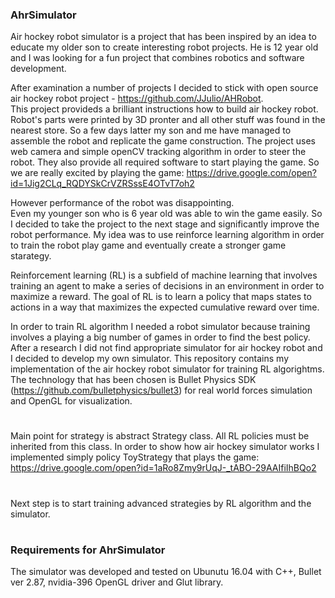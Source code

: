 ### AhrSimulator
Air hockey robot simulator is a project that has been inspired by an idea to educate my older son
to create interesting robot projects. He is 12 year old and I was looking for a fun project that 
combines robotics and software development.

After examination a number of projects I decided to stick with open source air hockey robot project - https://github.com/JJulio/AHRobot.	
This project provideds a brilliant instructions how to build air hockey robot.
Robot's parts were printed by 3D pronter and all other stuff was found in the nearest store. 
So a few days latter my son and me have managed to assemble the robot and replicate the game construction. 
The project uses web camera and simple openCV tracking algorithm in order to steer the robot. 
They also provide all required software to start playing the game.
So we are really excited by playing the game: https://drive.google.com/open?id=1Jig2CLq_RQDYSkCrVZRSssE4OTvT7oh2

However performance of the robot was disappointing.  
Even my younger son who is 6 year old was able to win the game easily. 
So I decided to take the project to the next stage and significantly improve the robot performance.
My idea was to use reinforce learning algorithm in order to train the robot play game and eventually create a stronger game starategy. 

Reinforcement learning (RL) is a subfield of machine learning that involves training an agent to make a series of decisions in an environment in order to maximize a reward.
The goal of RL is to learn a policy that maps states to actions in a way that maximizes the expected cumulative reward over time.

In order to train RL algorithm I needed a robot simulator because training involves a playing a big number of games in order to find the best policy.
After a research I did not find appropriate simulator for air hockey robot and I decided to develop my own simulator.
This repository contains my implementation of the air hockey robot simulator for training RL algorightms.
The technology that has been chosen is Bullet Physics SDK (https://github.com/bulletphysics/bullet3)
for real world forces simulation and OpenGL for visualization. 

#
Main point for strategy is abstract Strategy class. All RL policies must be inherited from this class.
In order to show how air hockey simulator works I implemented simply policy ToyStrategy that plays the game:
https://drive.google.com/open?id=1aRo8Zmy9rUqJ-_tABO-29AAIfiIhBQo2

#
Next step is to start training advanced strategies by RL algorithm and the simulator.
#

### Requirements for AhrSimulator
The simulator was developed and tested on Ubunutu 16.04 with C++, Bullet ver 2.87,
nvidia-396 OpenGL driver and Glut library.

